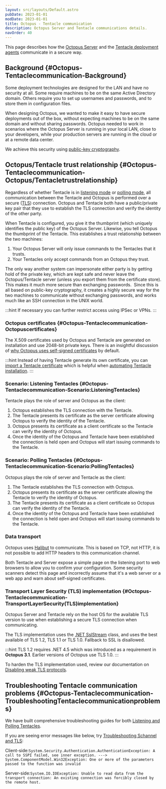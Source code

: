 ```yaml
---
layout: src/layouts/Default.astro
pubDate: 2023-01-01
modDate: 2023-01-01
title: Octopus - Tentacle communication
description: Octopus Server and Tentacle communications details.
navOrder: 40
---
```


This page describes how the [Octopus Server](/docs/installation/) and the [Tentacle deployment agents](/docs/infrastructure/deployment-targets/tentacle/windows/) communicate in a secure way.

## Background {#Octopus-Tentaclecommunication-Background}

Some deployment technologies are designed for the LAN and have no security at all. Some require machines to be on the same Active Directory domain. Others require you to set up usernames and passwords, and to store them in configuration files.

When designing Octopus, we wanted to make it easy to have secure deployments out of the box, without expecting machines to be on the same domain and without sharing passwords. Octopus needed to work in scenarios where the Octopus Server is running in your local LAN, close to your developers, while your production servers are running in the cloud or at a remote data center.

We achieve this security using [public-key cryptography](http://en.wikipedia.org/wiki/Public-key_cryptography "Wikipedia article on Public-key cryptography").

## Octopus/Tentacle trust relationship {#Octopus-Tentaclecommunication-Octopus/Tentacletrustrelationship}

Regardless of whether Tentacle is in [listening mode](/docs/infrastructure/deployment-targets/tentacle/tentacle-communication/#listening-tentacles-recommended) or [polling mode](/docs/infrastructure/deployment-targets/tentacle/tentacle-communication/#polling-tentacles), all communication between the Tentacle and Octopus is performed over a secure ([TLS](https://en.wikipedia.org/wiki/Transport_Layer_Security)) connection. Octopus and Tentacle both have a public/private key pair that they use to establish the TLS connection and verify the identity of the other party.

When Tentacle is configured, you give it the thumbprint (which uniquely identifies the public key) of the Octopus Server. Likewise, you tell Octopus the thumbprint of the Tentacle. This establishes a trust relationship between the two machines:

1. Your Octopus Server will only issue commands to the Tentacles that it trusts.
2. Your Tentacles only accept commands from an Octopus they trust.

The only way another system can impersonate either party is by getting hold of the private key, which are kept safe and never leave the Octopus/Tentacle server (unless you export them from the certificate store). This makes it much more secure than exchanging passwords.  Since this is all based on public-key cryptography, it creates a highly secure way for the two machines to communicate without exchanging passwords, and works much like an SSH connection in the UNIX world.

:::hint
If necessary you can further restrict access using IPSec or VPNs.
:::

### Octopus certificates {#Octopus-Tentaclecommunication-Octopuscertificates}

The X.509 certificates used by Octopus and Tentacle are generated on installation and use 2048-bit private keys. There is an insightful discussion of [why Octopus uses self-signed certificates](https://octopus.com/blog/why-self-signed-certificates) by default.

:::hint
Instead of having Tentacle generate its own certificate, you can [import a Tentacle certificate](/docs/infrastructure/deployment-targets/tentacle/windows/automating-tentacle-installation/#export-and-import-tentacle-certificates-without-a-profile) which is helpful when [automating Tentacle installation](/docs/infrastructure/deployment-targets/tentacle/windows/automating-tentacle-installation/).
:::

### Scenario: Listening Tentacles {#Octopus-Tentaclecommunication-Scenario:ListeningTentacles}

Tentacle plays the role of server and Octopus as the client:

1. Octopus establishes the TLS connection with the Tentacle.
2. The Tentacle presents its certificate as the server certificate allowing Octopus to verify the identity of the Tentacle.
3. Octopus presents its certificate as a client certificate so the Tentacle can verify the identity of Octopus.
4. Once the identity of the Octopus and Tentacle have been established the connection is held open and Octopus will start issuing commands to the Tentacle.

### Scenario: Polling Tentacles {#Octopus-Tentaclecommunication-Scenario:PollingTentacles}

Octopus plays the role of server and Tentacle as the client:

1. The Tentacle establishes the TLS connection with Octopus.
2. Octopus presents its certificate as the server certificate allowing the Tentacle to verify the identity of Octopus.
3. The Tentacle presents its certificate as a client certificate so Octopus can verify the identity of the Tentacle.
4. Once the identity of the Octopus and Tentacle have been established the connection is held open and Octopus will start issuing commands to the Tentacle.

### Data transport

Octopus uses [Halibut](https://github.com/OctopusDeploy/Halibut) to communicate. This is based on TCP, not HTTP, it is not possible to add HTTP headers to this communication channel.

Both Tentacle and Server expose a simple page on the listening port to web browsers to allow you to confirm your configuration. Some security scanners detect this page and incorrectly assume that it's a web server or a web app and warn about self-signed certificates.

### Transport Layer Security (TLS) implementation {#Octopus-Tentaclecommunication-TransportLayerSecurity(TLS)implementation}

Octopus Server and Tentacle rely on the host OS for the available TLS version to use when establishing a secure TLS connection when communicating. 

The TLS implementation uses the [.NET SslStream](https://docs.microsoft.com/en-us/dotnet/api/system.net.security.sslstream) class, and uses the best available of TLS 1.2, TLS 1.1 or TLS 1.0. Fallback to SSL is disallowed. 

:::hint
TLS 1.2 requires .NET 4.5 which was introduced as a requirement in **Octopus 3.1**. Earlier versions of Octopus use TLS 1.0.
:::

To harden the TLS implementation used, review our documentation on [Disabling weak TLS protocols](/docs/security/hardening-octopus/#disable-weak-tls-protocols).

## Troubleshooting Tentacle communication problems {#Octopus-Tentaclecommunication-TroubleshootingTentaclecommunicationproblems}

We have built comprehensive troubleshooting guides for both [Listening and Polling Tentacles](/docs/infrastructure/deployment-targets/tentacle/troubleshooting-tentacles/).

If you are seeing error messages like below, try [Troubleshooting Schannel and TLS](troubleshooting-schannel-and-tls/):

Client-side:`System.Security.Authentication.AuthenticationException: A call to SSPI failed, see inner exception. ---> System.ComponentModel.Win32Exception: One or more of the parameters passed to the function was invalid`

Server-side:`System.IO.IOException: Unable to read data from the transport connection: An existing connection was forcibly closed by the remote host.`

